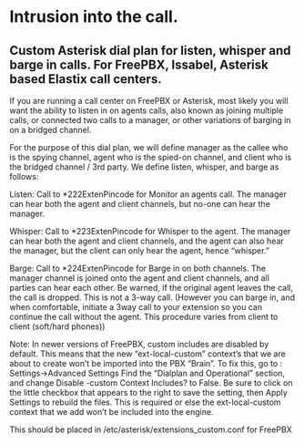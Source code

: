 # Intrusion into the call.
## Custom Asterisk dial plan for listen, whisper and barge in calls. For FreePBX, Issabel, Asterisk based Elastix call centers.

If you are running a call center on FreePBX or Asterisk, most likely you will want the ability to listen in on agents calls, also known as joining multiple calls, or connected two calls to a manager, or other variations of barging in on a bridged channel.

For the purpose of this dial plan, we will define manager as the callee who is the spying channel, agent who is the spied-on channel, and client who is the bridged channel / 3rd party. We define listen, whisper, and barge as follows:

Listen: Call to *222ExtenPincode for Monitor an agents call. The manager can hear both the agent and client channels, but no-one can hear the manager.

Whisper:  Call to *223ExtenPincode for Whisper to the agent. The manager can hear both the agent and client channels, and the agent can also hear the manager, but the client can only hear the agent, hence “whisper.”

Barge: Call to *224ExtenPincode for Barge in on both channels. The manager channel is joined onto the agent and client channels, and all parties can hear each other. Be warned, if the original agent leaves the call, the call is dropped. This is not a 3-way call.
(However you can barge in, and when comfortable, initiate a 3way call to your extension so you can continue the call without the agent. This procedure varies from client to client (soft/hard phones))

Note: In newer versions of FreePBX, custom includes are disabled by default.
This means that the new “ext-local-custom” context’s that we are about to create won’t be imported into the PBX “Brain”. To fix this, go to :
Settings->Advanced Settings
Find the “Dialplan and Operational” section, and change Disable -custom Context Includes? to False.
Be sure to click on the little checkbox that appears to the right to save the setting, then Apply Settings to rebuild the files. This is required or else the ext-local-custom context that we add won’t be included into the engine.

This should be placed in /etc/asterisk/extensions_custom.conf for FreePBX
